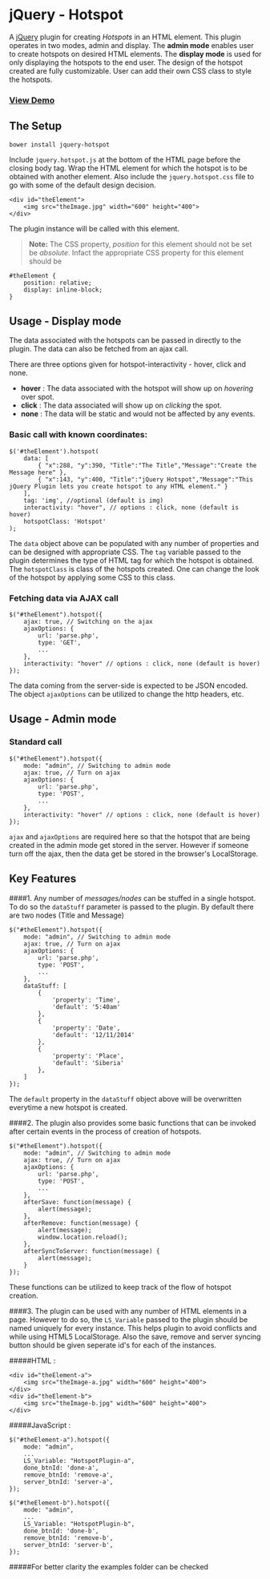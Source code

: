 jQuery - Hotspot
====

A [jQuery](http://www.jquery.com) plugin for creating *Hotspots* in an HTML element. This plugin operates in two modes, admin and display. The **admin mode** enables user to create hotspots on desired HTML elements. The **display mode** is used for only displaying the hotspots to the end user. The design of the hotspot created are fully customizable. User can add their own CSS class to style the hotspots.

### [View Demo](http://aniruddhanath.github.io/jquery-hotspot/)

The Setup
---------

```
bower install jquery-hotspot
```

Include `jquery.hotspot.js` at the bottom of the HTML page before the closing body tag. Wrap the HTML element for which the hotspot is to be obtained with another element. Also include the `jquery.hotspot.css` file to go with some of the default design decision.
```
<div id="theElement">
	<img src="theImage.jpg" width="600" height="400">
</div>
```
The plugin instance will be called with this element.
> **Note:** The CSS property, *position* for this element should not be set be *absolute*. Infact the appropriate CSS property for this element should be 
```
#theElement {
	position: relative;
	display: inline-block;
}
```


Usage - Display mode
--------------------

The data associated with the hotspots can be passed in directly to the plugin.
The data can also be fetched from an ajax call.

There are three options given for hotspot-interactivity - hover, click and none.
- **hover** : The data associated with the hotspot will show up on *hovering* over spot.
- **click** : The data associated will show up on *clicking* the spot.
- **none** : The data will be static and would not be affected by any events.

### Basic call with known coordinates:
```
$('#theElement').hotspot(
	data: [
		{ "x":288, "y":390, "Title":"The Title","Message":"Create the Message here" },
		{ "x":143, "y":400, "Title":"jQuery Hotspot","Message":"This jQuery Plugin lets you create hotspot to any HTML element." }
	],
	tag: 'img', //optional (default is img)
	interactivity: "hover", // options : click, none (default is hover)
	hotspotClass: 'Hotspot'
);
```
The `data` object above can be populated with any number of properties and can be designed with appropriate CSS. The `tag` variable passed to the plugin determines the type of HTML tag for which the hotspot is obtained. The ``hotspotClass`` is class of the hotspots created. One can change the look of the  hotspot by applying some CSS to this class.

### Fetching data via AJAX call
```
$("#theElement").hotspot({
	ajax: true, // Switching on the ajax
	ajaxOptions: {
		url: 'parse.php',
		type: 'GET',
		...
	},
	interactivity: "hover" // options : click, none (default is hover)
});
```
The data coming from the server-side is expected to be JSON encoded. The object `ajaxOptions` can be utilized to change the http headers, etc.


Usage - Admin mode
--------------------
### Standard call
```
$("#theElement").hotspot({
    mode: "admin", // Switching to admin mode
	ajax: true, // Turn on ajax
	ajaxOptions: {
		url: 'parse.php',
		type: 'POST',
		...
	},
	interactivity: "hover" // options : click, none (default is hover)
});
```
``ajax`` and ``ajaxOptions`` are required here so that the hotspot that are being created in the admin mode get stored in the server. However if someone turn off the ajax, then the data get be stored in the browser's LocalStorage.

Key Features 
------------

####1. Any number of *messages/nodes* can be stuffed in a single hotspot. To do so the `dataStuff` parameter is passed to the plugin. By default there are two nodes (Title and Message)

```
$("#theElement").hotspot({
    mode: "admin", // Switching to admin mode
	ajax: true, // Turn on ajax
	ajaxOptions: {
		url: 'parse.php',
		type: 'POST',
		...
	},
	dataStuff: [
		{
			'property': 'Time',
			'default': '5:40am'
		},
		{
			'property': 'Date',
			'default': '12/11/2014'
		},
		{
			'property': 'Place',
			'default': 'Siberia'
		},
	]
});
```
The ``default`` property in the ``dataStuff`` object above will be overwritten everytime a new hotspot is created.

####2. The plugin also provides some basic functions that can be invoked after certain events in the process of creation of hotspots.

```
$("#theElement").hotspot({
    mode: "admin", // Switching to admin mode
	ajax: true, // Turn on ajax
	ajaxOptions: {
		url: 'parse.php',
		type: 'POST',
		...
	},
	afterSave: function(message) {
		alert(message);
	},
	afterRemove: function(message) {
		alert(message);
		window.location.reload();
	},
	afterSyncToServer: function(message) {
		alert(message);
	}
});
```
These functions can be utilized to keep track of the flow of hotspot creation.

####3. The plugin can be used with any number of HTML elements in a page. However to do so, the `LS_Variable` passed to the plugin should be named uniquely for every instance. This helps plugin to avoid conflicts and while using HTML5 LocalStorage. Also the save, remove and server syncing button should be given seperate id's for each of the instances.

#####HTML : 
```
<div id="theElement-a">
	<img src="theImage-a.jpg" width="600" height="400">
</div>
<div id="theElement-b">
	<img src="theImage-b.jpg" width="600" height="400">
</div>
```

#####JavaScript :

```
$("#theElement-a").hotspot({
	mode: "admin",
	...
	LS_Variable: "HotspotPlugin-a",
	done_btnId: 'done-a',
	remove_btnId: 'remove-a',
	server_btnId: 'server-a',
});

$("#theElement-b").hotspot({
    mode: "admin",
    ...
	LS_Variable: "HotspotPlugin-b",
	done_btnId: 'done-b',
	remove_btnId: 'remove-b',
	server_btnId: 'server-b',
});
```

#####For better clarity the examples folder can be checked

